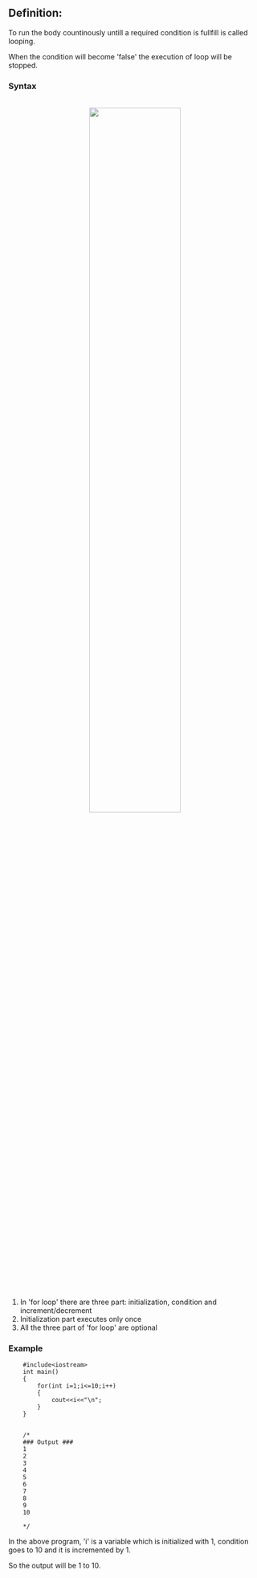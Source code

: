 ## Definition:
To run the body countinously untill a required condition is fullfill is called looping.

When the condition will become 'false' the execution of loop will be stopped.

### Syntax

<br>
<div align="center">
<img src="../imgs/C%2B%2B/img24.jpg" height="60%" width="60%">
</div>
<br>


1. In 'for loop' there are three part: initialization, condition and increment/decrement
2. Initialization part executes only once
3. All the three part of 'for loop' are optional 


### Example

```
    #include<iostream>
    int main()
    {
        for(int i=1;i<=10;i++)
        {
            cout<<i<<"\n";
        }
    }


    /*
    ### Output ###
    1
    2
    3
    4
    5
    6
    7
    8
    9
    10

    */
```

In the above program, 'i' is a variable which is initialized with 1, condition goes to 10 and it is incremented by 1.

So the output will be 1 to 10.


<br>

<!-- <a href="##">Click for Practical Program</a> -->

